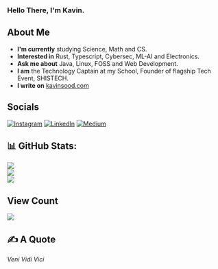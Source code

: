 ### Hello There, I'm Kavin.

## About Me
* **I'm currently** studying Science, Math and CS.<br>
* **Interested in** Rust, Typescript, Cybersec, ML-AI and Electronics.<br>
* **Ask me about** Java, Linux, FOSS and Web Development.<br>
* **I am** the Technology Captain at my School, Founder of flagship Tech Event, SHISTECH.<br>
* **I write on** [kavinsood.com](https://kavinsood.com)

## Socials
[![Instagram](https://img.shields.io/badge/Instagram-%23E4405F.svg?logo=Instagram&logoColor=white)](https://instagram.com/_kavin.05) [![LinkedIn](https://img.shields.io/badge/LinkedIn-%230077B5.svg?logo=linkedin&logoColor=white)](https://linkedin.com/in/kavin-sood-a36505222) [![Medium](https://img.shields.io/badge/Medium-12100E?logo=medium&logoColor=white)](https://medium.com/@kavinsood)

## 📊 GitHub Stats:
![](https://github-readme-stats.vercel.app/api?username=k2s09&theme=dark&hide_border=false&include_all_commits=true&count_private=true)<br/>
![](https://github-readme-streak-stats.herokuapp.com/?user=k2s09&theme=dark&hide_border=false)<br/>
![](https://github-readme-stats.vercel.app/api/top-langs/?username=k2s09&theme=dark&hide_border=false&include_all_commits=true&count_private=true&layout=compact)

## View Count
![](https://komarev.com/ghpvc/?username=k2s09)

## ✍️ A Quote
*Veni Vidi Vici*
